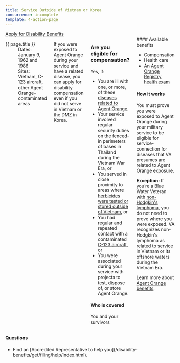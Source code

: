 ```yaml
---
title: Service Outside of Vietnam or Korea
concurrence: incomplete
template: 4-action-page
---
```


<div class="main" role="main" markdown="0">

<div class="action-bar">
  <div class="row">
    <div class="small-12 columns">
      <a class="usa-button-primary" href="/disability-benefits/get/">Apply for Disability Benefits</a>
    </div>
  </div>
</div>

<div class="section one" markdown="0">
<div class="primary" markdown="0">
<div class="row" markdown="0">
<div class="small-12 medium-8 columns" markdown="0">

<dl class="panel-list plain">
<dt>{{ page.title }}</dt>
<dd>Dates: January 9, 1962 and 1986</dd>
<dd>Sites: Vietnam, C-123 aircraft, other Agent Orange–contaminated areas</dd>
</dl>

<div markdown="1">

If you were exposed to Agent Orange during your service and have a related disease, you can apply for disability compensation even if you did not serve in Vietnam or the DMZ in Korea.

</div>

<div class="call-out" markdown="1">

### Are you eligible for compensation?

Yes, if:

- You are ill with one, or more, of these [diseases related to Agent Orange](/disability-benefits/conditions/exposures-to-hazardous-materials/agent-orange/diseases/).
- Your service involved regular security duties on the fenced-in perimeters of bases in Thailand during the Vietnam War Era, or
- You served in close proximity to areas where [herbicides were tested or stored outside of Vietnam](/disability-benefits/conditions/exposures-to-hazardous-materials/agent-orange/test-storage/), or
- You had regular and repeated contact with a contaminated [C-123 aircraft](/disability-benefits/conditions/exposures-to-hazardous-materials/agent-orange/c-123/), or
- You were associated during your service with projects to test, dispose of, or store Agent Orange.

#### Who is covered

You and your survivors
</div>

<div markdown="1">
#### Available benefits

- Compensation
- Health care
- An [Agent Orange Registry health exam](/disability-benefits/conditions/exposures-to-hazardous-materials/agent-orange/registry-health-exam/)

#### How it works

You must prove you were exposed to Agent Orange during your military service to be eligible for service-connection for diseases that VA presumes are related to Agent Orange exposure.

**Exception:** If you’re a Blue Water Veteran with [non-Hodgkin's lymphoma](https://www.vets.gov/disability-benefits/conditions/exposures-to-hazardous-materials/agent-orange/non-hodgkins/), you do not need to prove where you were exposed. VA recognizes non-Hodgkin's lymphoma as related to service in Vietnam or its offshore waters during the Vietnam Era.

Learn more about [Agent Orange benefits](http://www.publichealth.va.gov/exposures/agentorange/benefits/index.asp).

</div>
</div>

<div class="small-12 medium-4 columns" markdown="0">
<div markdown="0">
<h4 class="highlight">Questions</h4>

<ul class="plain">
<li markdown="1">
Find an [Accredited Representative to help you](/disability-benefits/get/filing/help/index.html).
</li>
</ul>

</div>
</div>

</div>
</div>
</div>
